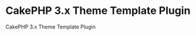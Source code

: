 CakePHP 3.x Theme Template Plugin
=================================

CakePHP 3.x Theme Template Plugin
